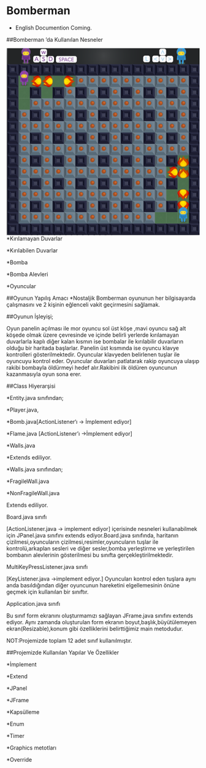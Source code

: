 # Bomberman

* English Documention Coming.

##Bomberman ’da Kullanılan Nesneler

<p align="center">
  <img style="float: right;" src="images/Screenshot.png" alt="Bomberman Screen Shout" />
</p>

*Kırılamayan Duvarlar

*Kırılabilen Duvarlar

*Bomba

*Bomba Alevleri

*Oyuncular

##Oyunun Yapılış Amacı 
*Nostaljik Bomberman oyununun her bilgisayarda çalışmasını ve 2 kişinin eğlenceli vakit geçirmesini sağlamak.


##Oyunun İşleyişi;

Oyun panelin açılması ile mor oyuncu sol üst köşe ,mavi oyuncu sağ alt köşede olmak üzere çevresinde ve içinde belirli yerlerde kırılamayan duvarlarla kaplı diğer kalan kısmın ise bombalar ile kırılabilir duvarların olduğu bir haritada başlarlar. Panelin üst kısmında ise oyuncu klavye kontrolleri gösterilmektedir. Oyuncular klavyeden belirlenen tuşlar ile oyuncuyu kontrol eder. Oyuncular duvarları patlatarak rakip oyuncuya ulaşıp rakibi bombayla öldürmeyi hedef alır.Rakibini ilk öldüren oyuncunun kazanmasıyla oyun sona erer.

##Class Hiyerarşisi

*Entity.java sınıfından;

*Player.java,

*Bomb.java[ActionListener‘ı -> İmplement ediyor]

*Flame.java [ActionListener’ı ->İmplement ediyor]

*Walls.java

*Extends ediliyor.

*Walls.java sınıfından; 

*FragileWall.java 

*NonFragileWall.java 

Extends ediliyor.




Board.java sınıfı

 [ActionListener.java -> implement ediyor] içerisinde nesneleri kullanabilmek için JPanel.java sınıfını extends ediyor.Board.java sınıfında, haritanın çizilmesi,oyuncuların çizilmesi,resimler,oyuncuların tuşlar ile kontrolü,arkaplan sesleri ve diğer sesler,bomba yerleştirme ve yerleştirilen bombanın alevlerinin gösterilmesi bu sınıfta gerçekleştirilmektedir.


MultiKeyPressListener.java sınıfı

[KeyListener.java  ->implement ediyor.]
Oyuncuları kontrol eden tuşlara aynı anda basıldığından diğer oyuncunun hareketini elgellemesinin önüne geçmek için kullanılan bir sınıftır.

Application.java sınıfı 

Bu sınıf form ekranını oluşturmamızı sağlayan JFrame.java sınıfını extends ediyor.
Aynı zamanda oluşturulan form ekranın boyut,başlık,büyütülemeyen ekran(Resizable),konum gibi özelliklerini belirttiğimiz main metodudur.

NOT:Projemizde toplam 12  adet sınıf kullanılmıştır.

##Projemizde Kullanılan Yapılar Ve Özellikler

*İmplement

*Extend

*JPanel

*JFrame

*Kapsülleme

*Enum

*Timer

*Graphics metotları

*Override

